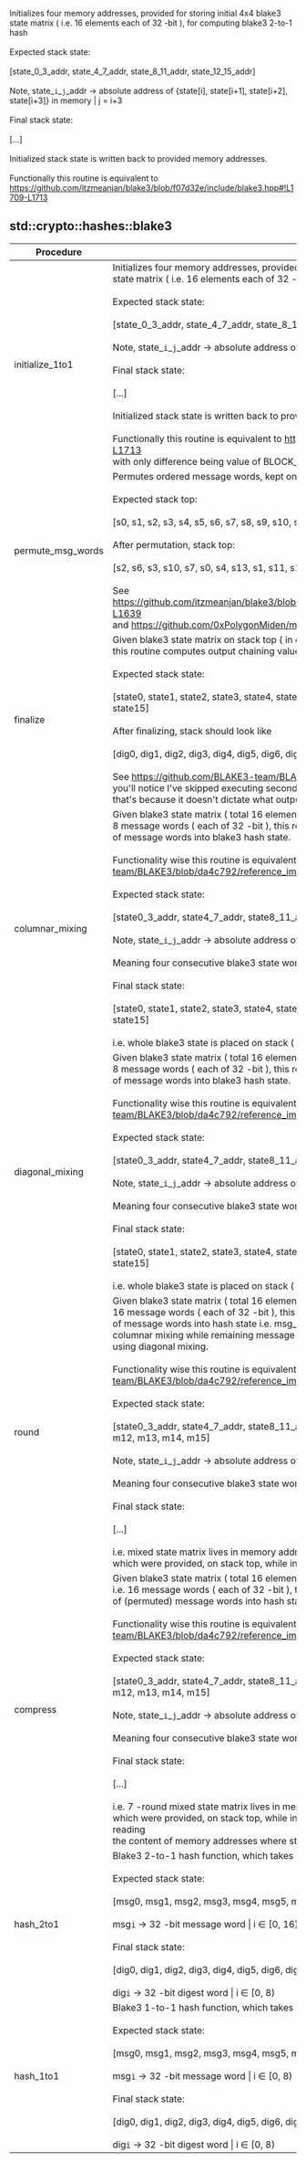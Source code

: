 Initializes four memory addresses, provided for storing initial 4x4 blake3<br />state matrix ( i.e. 16 elements each of 32 -bit ), for computing blake3 2-to-1 hash<br /><br />Expected stack state:<br /><br />[state_0_3_addr, state_4_7_addr, state_8_11_addr, state_12_15_addr]<br /><br />Note, state_`i`_`j`_addr -> absolute address of {state[i], state[i+1], state[i+2], state[i+3]} in memory | j = i+3<br /><br />Final stack state:<br /><br />[...]<br /><br />Initialized stack state is written back to provided memory addresses.<br /><br />Functionally this routine is equivalent to https://github.com/itzmeanjan/blake3/blob/f07d32e/include/blake3.hpp#!L1709-L1713<br />
## std::crypto::hashes::blake3
| Procedure | Description |
| ----------- | ------------- |
| initialize_1to1 | Initializes four memory addresses, provided for storing initial 4x4 blake3<br />state matrix ( i.e. 16 elements each of 32 -bit ), for computing blake3 1-to-1 hash<br /><br />Expected stack state:<br /><br />[state_0_3_addr, state_4_7_addr, state_8_11_addr, state_12_15_addr]<br /><br />Note, state_`i`_`j`_addr -> absolute address of {state[i], state[i+1], state[i+2], state[i+3]} in memory \| j = i+3<br /><br />Final stack state:<br /><br />[...]<br /><br />Initialized stack state is written back to provided memory addresses.<br /><br />Functionally this routine is equivalent to https://github.com/itzmeanjan/blake3/blob/f07d32e/include/blake3.hpp#!L1709-L1713<br />with only difference being value of BLOCK_LEN = 32<br /> |
| permute_msg_words | Permutes ordered message words, kept on stack top ( = sixteen 32 -bit BLAKE3 words )<br /><br />Expected stack top:<br /><br />[s0, s1, s2, s3, s4, s5, s6, s7, s8, s9, s10, s11, s12, s13, s14, s15]<br /><br />After permutation, stack top:<br /><br />[s2, s6, s3, s10, s7, s0, s4, s13, s1, s11, s12, s5, s9, s14, s15, s8]<br /><br />See https://github.com/itzmeanjan/blake3/blob/f07d32ec10cbc8a10663b7e6539e0b1dab3e453b/include/blake3.hpp#!L1623-L1639<br />and https://github.com/0xPolygonMiden/miden-vm/pull/313#!discussion_r922627984<br /> |
| finalize | Given blake3 state matrix on stack top ( in order ) as 16 elements ( each of 32 -bit ),<br />this routine computes output chaining value i.e. 2-to-1 hashing digest.<br /><br />Expected stack state:<br /><br />[state0, state1, state2, state3, state4, state5, state6, state7, state8, state9, state10, state11, state12, state13, state14, state15]<br /><br />After finalizing, stack should look like<br /><br />[dig0, dig1, dig2, dig3, dig4, dig5, dig6, dig7]<br /><br />See https://github.com/BLAKE3-team/BLAKE3/blob/da4c792/reference_impl/reference_impl.rs#!L116-L119 ,<br />you'll notice I've skipped executing second statement in loop body of above hyperlinked implementation,<br />that's because it doesn't dictate what output of 2-to-1 hash will be.<br /> |
| columnar_mixing | Given blake3 state matrix ( total 16 elements, each of 32 -bit ) and<br />8 message words ( each of 32 -bit ), this routine performs column-wise mixing<br />of message words into blake3 hash state.<br /><br />Functionality wise this routine is equivalent to https://github.com/BLAKE3-team/BLAKE3/blob/da4c792/reference_impl/reference_impl.rs#!L55-L59<br /><br />Expected stack state:<br /><br />[state0_3_addr, state4_7_addr, state8_11_addr, state12_15_addr, m0, m1, m2, m3, m4, m5, m6, m7]<br /><br />Note, state_`i`_`j`_addr -> absolute address of {state[i], state[i+1], state[i+2], state[i+3]} in memory \| j = i+3<br /><br />Meaning four consecutive blake3 state words can be read from memory easily.<br /><br />Final stack state:<br /><br />[state0, state1, state2, state3, state4, state5, state6, state7, state8, state9, state10, state11, state12, state13, state14, state15]<br /><br />i.e. whole blake3 state is placed on stack ( in order ).<br /> |
| diagonal_mixing | Given blake3 state matrix ( total 16 elements, each of 32 -bit ) and<br />8 message words ( each of 32 -bit ), this routine performs diagonal-wise mixing<br />of message words into blake3 hash state.<br /><br />Functionality wise this routine is equivalent to https://github.com/BLAKE3-team/BLAKE3/blob/da4c792/reference_impl/reference_impl.rs#!L61-L64<br /><br />Expected stack state:<br /><br />[state0_3_addr, state4_7_addr, state8_11_addr, state12_15_addr, m0, m1, m2, m3, m4, m5, m6, m7]<br /><br />Note, state_`i`_`j`_addr -> absolute address of {state[i], state[i+1], state[i+2], state[i+3]} in memory \| j = i+3<br /><br />Meaning four consecutive blake3 state words can be read from memory easily.<br /><br />Final stack state:<br /><br />[state0, state1, state2, state3, state4, state5, state6, state7, state8, state9, state10, state11, state12, state13, state14, state15]<br /><br />i.e. whole blake3 state is placed on stack ( in order ).<br /> |
| round | Given blake3 state matrix ( total 16 elements, each of 32 -bit ) and<br />16 message words ( each of 32 -bit ), this routine applies single round of mixing<br />of message words into hash state i.e. msg_word[0..8] are mixed into hash state using<br />columnar mixing while remaining message words ( msg_word[8..16] ) are mixed into hash state<br />using diagonal mixing.<br /><br />Functionality wise this routine is equivalent to https://github.com/BLAKE3-team/BLAKE3/blob/da4c792/reference_impl/reference_impl.rs#!L54-L65<br /><br />Expected stack state:<br /><br />[state0_3_addr, state4_7_addr, state8_11_addr, state12_15_addr, m0, m1, m2, m3, m4, m5, m6, m7, m8, m9, m10, m11, m12, m13, m14, m15]<br /><br />Note, state_`i`_`j`_addr -> absolute address of {state[i], state[i+1], state[i+2], state[i+3]} in memory \| j = i+3<br /><br />Meaning four consecutive blake3 state words can be read from memory easily.<br /><br />Final stack state:<br /><br />[...]<br /><br />i.e. mixed state matrix lives in memory addresses {state0_3_addr, state4_7_addr, state8_11_addr, state12_15_addr},<br />which were provided, on stack top, while invoking this routine.<br /> |
| compress | Given blake3 state matrix ( total 16 elements, each of 32 -bit ) and a message block<br />i.e. 16 message words ( each of 32 -bit ), this routine applies 7 rounds of mixing<br />of (permuted) message words into hash state.<br /><br />Functionality wise this routine is equivalent to https://github.com/BLAKE3-team/BLAKE3/blob/da4c792/reference_impl/reference_impl.rs#!L75-L114<br /><br />Expected stack state:<br /><br />[state0_3_addr, state4_7_addr, state8_11_addr, state12_15_addr, m0, m1, m2, m3, m4, m5, m6, m7, m8, m9, m10, m11, m12, m13, m14, m15]<br /><br />Note, state_`i`_`j`_addr -> absolute address of {state[i], state[i+1], state[i+2], state[i+3]} in memory \| j = i+3<br /><br />Meaning four consecutive blake3 state words can be read from memory easily.<br /><br />Final stack state:<br /><br />[...]<br /><br />i.e. 7 -round mixed state matrix lives in memory addresses {state0_3_addr, state4_7_addr, state8_11_addr, state12_15_addr},<br />which were provided, on stack top, while invoking this routine. So updated state matrix can be read by caller routine, by reading<br />the content of memory addresses where state was provided as routine input.<br /> |
| hash_2to1 | Blake3 2-to-1 hash function, which takes 64 -bytes input and produces 32 -bytes output digest<br /><br />Expected stack state:<br /><br />[msg0, msg1, msg2, msg3, msg4, msg5, msg6, msg7, msg8, msg9, msg10, msg11, msg12, msg13, msg14, msg15, ...]<br /><br />msg`i` -> 32 -bit message word \| i ∈ [0, 16)<br /><br />Final stack state:<br /><br />[dig0, dig1, dig2, dig3, dig4, dig5, dig6, dig7, ...]<br /><br />dig`i` -> 32 -bit digest word \| i ∈ [0, 8)<br /> |
| hash_1to1 | Blake3 1-to-1 hash function, which takes 32 -bytes input and produces 32 -bytes output digest<br /><br />Expected stack state:<br /><br />[msg0, msg1, msg2, msg3, msg4, msg5, msg6, msg7, ...]<br /><br />msg`i` -> 32 -bit message word \| i ∈ [0, 8)<br /><br />Final stack state:<br /><br />[dig0, dig1, dig2, dig3, dig4, dig5, dig6, dig7, ...]<br /><br />dig`i` -> 32 -bit digest word \| i ∈ [0, 8)<br /> |
